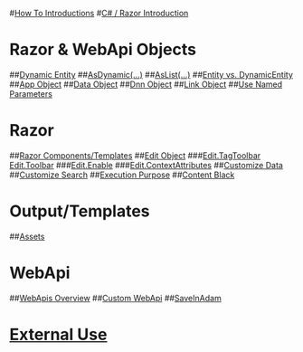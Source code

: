 #[How To Introductions](index.md)
#[C# / Razor Introduction](xref:HowTo.CSharp)

# Razor & WebApi Objects
##[Dynamic Entity](xref:HowTo.DynamicCode.DynamicEntity)
##[AsDynamic(...)](xref:HowTo.DynamicCode.AsDynamic)
##[AsList(...)](xref:HowTo.DynamicCode.AsList)
##[Entity vs. DynamicEntity](xref:HowTo.DynamicCode.Entity)
##[App Object](xref:HowTo.DynamicCode.App)
##[Data Object](xref:HowTo.DynamicCode.Data)
##[Dnn Object](xref:HowTo.DynamicCode.Dnn)
##[Link Object](xref:HowTo.DynamicCode.Link)
##[Use Named Parameters](xref:HowTo.DynamicCode.NamedParameters)

# Razor
##[Razor Components/Templates](xref:HowTo.Razor.Templates)
##[Edit Object](xref:HowTo.Razor.Edit)
###[Edit.TagToolbar Edit.Toolbar](xref:HowTo.Razor.Edit.Toolbar)
###[Edit.Enable](xref:HowTo.Razor.Edit.Enable)
###[Edit.ContextAttributes](xref:HowTo.Razor.ContextAttributes)
##[Customize Data](xref:HowTo.Razor.CustomizeData)
##[Customize Search](xref:HowTo.Razor.CustomizeSearch)
##[Execution Purpose](xref:HowTo.Razor.Purpose)
##[Content Black](xref:HowTo.Razor.Blocks)

# Output/Templates
##[Assets](xref:HowTo.Output.Assets)

# WebApi
##[WebApis Overview](xref:HowTo.WebApis)
##[Custom WebApi](xref:HowTo.WebApi)
##[SaveInAdam](xref:HowTo.WebApi.SaveInAdam)

# [External Use](xref:HowTo.External)


